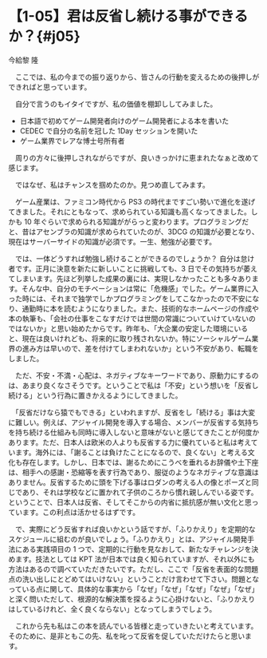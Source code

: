 # 【1-05】君は反省し続ける事ができるか？{#j05}

<div class="author">今給黎 隆</div>

　ここでは、私の今までの振り返りから、皆さんの行動を変えるための後押しができればと思っています。

　自分で言うのもイタイですが、私の価値を棚卸ししてみました。

* 日本語で初めてゲーム開発者向けのゲーム開発者による本を書いた
* CEDEC で自分の名前を冠した 1Day セッションを開いた
* ゲーム業界でレアな博士号所有者

　周りの方々に後押しされながらですが、良いきっかけに恵まれたなぁと改めて感じます。

　ではなぜ、私はチャンスを掴めたのか。見つめ直してみます。

　ゲーム産業は、ファミコン時代から PS3 の時代まですごい勢いで進化を遂げてきました。それにともなって、求められている知識も高くなってきました。しかも 10 年ぐらいで求められる知識ががらっと変わります。プログラミングだと、昔はアセンブラの知識が求められていたのが、3DCG の知識が必要となり、現在はサーバーサイドの知識が必須です。一生、勉強が必要です。

　では、一体どうすれば勉強し続けることができるのでしょうか？ 自分は怠け者です。正月に決意を新たに新しいことに挑戦しても、3 日でその気持ちが萎えてしまいます。先ほど列挙した成果の裏には、実現しなかったことも多々あります。そんな中、自分のモチベーションは常に「危機感」でした。ゲーム業界に入った時には、それまで独学でしかプログラミングをしてこなかったので不安になり、通勤時に本を読むようになりました。また、技術的なホームページの作成や本の執筆も、「会社の仕事をこなすだけでは世間の常識についていけていないのではないか」と思い始めたからです。昨年も、「大企業の安定した環境にいると、現在は良いけれども、将来的に取り残されないか。特にソーシャルゲーム業界の進み方は早いので、差を付けてしまわれないか」という不安があり、転職をしました。

　ただ、不安・不満・心配は、ネガティブなキーワードであり、原動力にするのは、あまり良くなさそうです。ということで私は「不安」という想いを「反省し続ける」という行為に置きかえるようにしてきました。

　「反省だけなら猿でもできる」といわれますが、反省をし「続ける」事は大変に難しい。例えば、アジャイル開発を導入する場合、メンバーが反省する気持ちを持ち続ける仕組みも同時に導入しないと意味がないと感じてきたことが何度かあります。ただ、日本人は欧米の人よりも反省する力に優れていると私は考えています。海外には、「謝ることは負けたことになるので、良くない」と考える文化も存在します。しかし、日本では、謝るためにこうべを垂れるお辞儀や土下座は、相手への感謝・恐縮等を表す行為であり、服従のようなネガティブな意識はありません。反省するために頭を下げる事はロダンの考える人の像とポーズと同じであり、それは学校などに置かれて子供のころから慣れ親しんでいる姿です。ということで、日本人は反省、そしてそこからの内省に抵抗感が無い文化と思っています。この利点は活かせるはずです。

　で、実際にどう反省すれば良いかという話ですが、「ふりかえり」を定期的なスケジュールに組むのが良いでしょう。「ふりかえり」とは、アジャイル開発手法にある実践項目の 1 つで、定期的に行動を見なおして、新たなチャレンジを決めます。技法としては KPT 法が日本では良く知られていますが、それ以外にも方法はあるので調べていただきたいです。ただし、ここで「反省を表面的な問題点の洗い出しにとどめてはいけない」ということだけ言わせて下さい。問題となっている点に関して、具体的な事実から「なぜ」「なぜ」「なぜ」「なぜ」「なぜ」と深く問いただして、根源的な解決策を探るように心掛けないと、「ふりかえりはしているけれど、全く良くならない」となってしまうでしょう。

　これから先も私はこの本を読んでいる皆様と走っていきたいと考えています。そのために、是非ともこの先、私を叱って反省を促していただけたらと思います。
